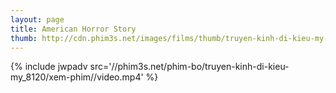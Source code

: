 ```yaml
---
layout: page
title: American Horror Story
thumb: http://cdn.phim3s.net/images/films/thumb/truyen-kinh-di-kieu-my-american-horror-story-2011.jpg
---
```

{% include jwpadv src='//phim3s.net/phim-bo/truyen-kinh-di-kieu-my_8120/xem-phim//video.mp4' %}